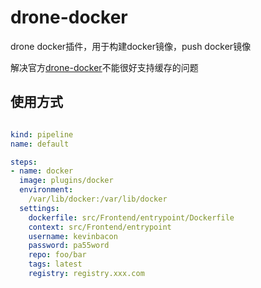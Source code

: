# drone-docker

drone docker插件，用于构建docker镜像，push docker镜像

解决官方[drone-docker](http://plugins.drone.io/drone-plugins/drone-docker/)不能很好支持缓存的问题

## 使用方式

```yaml

kind: pipeline
name: default

steps:
- name: docker
  image: plugins/docker
  environment:
    /var/lib/docker:/var/lib/docker
  settings:
    dockerfile: src/Frontend/entrypoint/Dockerfile
    context: src/Frontend/entrypoint
    username: kevinbacon
    password: pa55word
    repo: foo/bar
    tags: latest
    registry: registry.xxx.com
```

